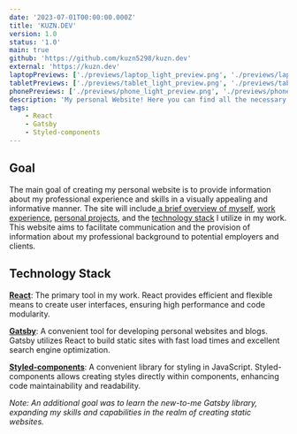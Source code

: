 ```yaml
---
date: '2023-07-01T00:00:00.000Z'
title: 'KUZN.DEV'
version: 1.0
status: '1.0'
main: true
github: 'https://github.com/kuzn5298/kuzn.dev'
external: 'https://kuzn.dev'
laptopPreviews: ['./previews/laptop_light_preview.png', './previews/laptop_dark_preview.png']
tabletPreviews: ['./previews/tablet_light_preview.png', './previews/tablet_dark_preview.png']
phonePreviews: ['./previews/phone_light_preview.png', './previews/phone_dark_preview.png']
description: 'My personal Website! Here you can find all the necessary information about me and my professional experience. You can also download my resume and explore my pet-projects.'
tags:
    - React
    - Gatsby
    - Styled-components
---
```


## Goal

The main goal of creating my personal website is to provide information about my professional experience and skills in a visually appealing and informative manner. The site will include[ a brief overview of myself](/about#about), [work experience](/about#experience), [personal projects](/works), and the [technology stack](/about#skills) I utilize in my work. This website aims to facilitate communication and the provision of information about my professional background to potential employers and clients.

## Technology Stack

**[React](https://react.dev/)**: The primary tool in my work. React provides efficient and flexible means to create user interfaces, ensuring high performance and code modularity.

**[Gatsby](https://www.gatsbyjs.com/)**: A convenient tool for developing personal websites and blogs. Gatsby utilizes React to build static sites with fast load times and excellent search engine optimization.

**[Styled-components](https://styled-components.com/)**: A convenient library for styling in JavaScript. Styled-components allows creating styles directly within components, enhancing code maintainability and readability.

_Note: An additional goal was to learn the new-to-me Gatsby library, expanding my skills and capabilities in the realm of creating static websites._
